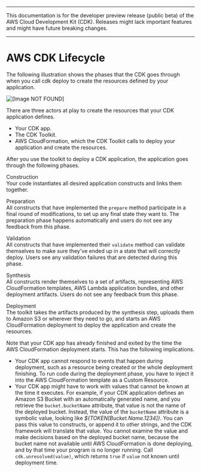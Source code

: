 --------

This documentation is for the developer preview release \(public beta\) of the AWS Cloud Development Kit \(CDK\)\. Releases might lack important features and might have future breaking changes\.

--------

# AWS CDK Lifecycle<a name="lifecycle"></a>

The following illustration shows the phases that the CDK goes through when you call cdk deploy to create the resources defined by your application\.

![\[Image NOT FOUND\]](http://docs.aws.amazon.com/cdk/latest/guide/images/Lifecycle.png)

There are three actors at play to create the resources that your CDK application defines\.
+ Your CDK app\.
+ The CDK Toolkit\.
+ AWS CloudFormation, which the CDK Toolkit calls to deploy your application and create the resources\.

After you use the toolkit to deploy a CDK application, the application goes through the following phases\.

Construction  
Your code instantiates all desired application constructs and links them together\.

Preparation  
All constructs that have implemented the `prepare` method participate in a final round of modifications, to set up any final state they want to\. The preparation phase happens automatically and users do not see any feedback from this phase\.

Validation  
All constructs that have implemented their `validate` method can validate themselves to make sure they've ended up in a state that will correctly deploy\. Users see any validation failures that are detected during this phase\.

Synthesis  
All constructs render themselves to a set of artifacts, representing AWS CloudFormation templates, AWS Lambda application bundles, and other deployment artifacts\. Users do not see any feedback from this phase\.

Deployment  
The toolkit takes the artifacts produced by the synthesis step, uploads them to Amazon S3 or wherever they need to go, and starts an AWS CloudFormation deployment to deploy the application and create the resources\.

Note that your CDK app has already finished and exited by the time the AWS CloudFormation deployment starts\. This has the following implications\.
+ Your CDK app cannot respond to events that happen during deployment, such as a resource being created or the whole deployment finishing\. To run code during the deployment phase, you have to inject it into the AWS CloudFormation template as a Custom Resource\.
+ Your CDK app might have to work with values that cannot be known at the time it executes\. For example, if your CDK application defines an Amazon S3 Bucket with an automatically generated name, and you retrieve the `bucket.bucketName` attribute, that value is not the name of the deployed bucket\. Instead, the value of the `bucketName` attribute is a symbolic value, looking like *$\{TOKEN\[Bucket\.Name\.1234\]\}*\. You can pass this value to constructs, or append it to other strings, and the CDK framework will translate that value\. You cannot examine the value and make decisions based on the deployed bucket name, because the bucket name not available until AWS CloudFormation is done deploying, and by that time your program is no longer running\. Call `cdk.unresolved(value)`, which returns `true` if `value` not known until deployment time\.